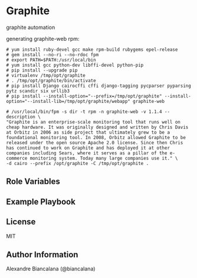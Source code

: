 Graphite
=================

graphite automation


generating graphite-web rpm:

```
# yum install ruby-devel gcc make rpm-build rubygems epel-release
# gem install --no-ri --no-rdoc fpm
# export PATH=$PATH:/usr/local/bin
# yum install gcc python-dev libffi-devel python-pip
# pip install --upgrade pip
# virtualenv /tmp/opt/graphite
# . /tmp/opt/graphite/bin/activate
# pip install Django cairocffi cffi django-tagging pycparser pyparsing pytz scandir six urllib3
# pip install --install-option="--prefix=/tmp/opt/graphite" --install-option="--install-lib=/tmp/opt/graphite/webapp" graphite-web

# /usr/local/bin/fpm -s dir -t rpm -n graphite-web -v 1.1.4 --description \
"Graphite is an enterprise-scale monitoring tool that runs well on cheap hardware. It was originally designed and written by Chris Davis at Orbitz in 2006 as side project that ultimately grew to be a foundational monitoring tool. In 2008, Orbitz allowed Graphite to be released under the open source Apache 2.0 license. Since then Chris has continued to work on Graphite and has deployed it at other companies including Sears, where it serves as a pillar of the e-commerce monitoring system. Today many large companies use it." \
-d cairo --prefix /opt/graphite -C /tmp/opt/graphite .

```


Role Variables
--------------



Example Playbook
----------------


License
-------

MIT

Author Information
------------------

Alexandre Biancalana (@biancalana)
